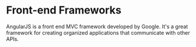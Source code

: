 # Front-end Frameworks

AngularJS is a front end MVC framework developed by Google. It's a great framework for creating organized applications that communicate with other APIs.
